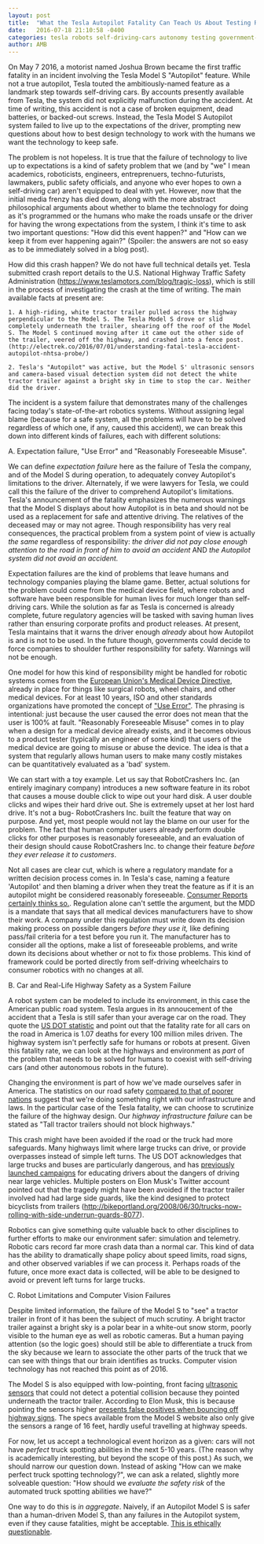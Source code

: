 ```yaml
---
layout: post
title:  "What the Tesla Autopilot Fatality Can Teach Us About Testing Robots"
date:   2016-07-18 21:10:58 -0400
categories: tesla robots self-driving-cars autonomy testing government-policy
author: AMB
---
```



On May 7 2016, a motorist named Joshua Brown became the first traffic fatality in an incident involving the Tesla Model S "Autopilot" feature. While not a true autopilot, Tesla touted the ambitiously-named feature as a landmark step towards self-driving cars.  By accounts presently available from Tesla, the system did not explicitly malfunction during the accident. At time of writing, this accident is not a case of broken equipment, dead batteries, or backed-out screws. Instead, the Tesla Model S Autopilot system failed to live up to the expectations of the driver, prompting new questions about how to best design technology to work with the humans we want the technology to keep safe. 

The problem is not hopeless.  It is true that the failure of technology to live up to expectations is a kind of safety problem that we (and by "we" I mean academics, roboticists, engineers, entreprenuers, techno-futurists, lawmakers, public safety officials, and anyone who ever hopes to own a self-driving car) aren't equipped to deal with yet. However, now that the initial media frenzy has died down, along with the more abstract philosophical arguments about whether to blame the technology for doing as it's programmed or the humans who make the roads unsafe or the driver for having the wrong expectations from the system, I think it's time to ask two important questions: "How did this event happen?" and "How can we keep it from ever happening again?" (Spoiler: the answers are not so easy as to be immediately solved in a blog post). 

How did this crash happen? We do not have full technical details yet. Tesla submitted crash report details to the U.S. National Highway Traffic Safety Administration (https://www.teslamotors.com/blog/tragic-loss), which is still in the process of investigating the crash at the time of writing.  The main available facts at present are: 

	1. A high-riding, white tractor trailer pulled across the highway perpendicular to the Model S. The Tesla Model S drove or slid completely underneath the trailer, shearing off the roof of the Model S. The Model S continued moving after it came out the other side of the trailer, veered off the highway, and crashed into a fence post. (http://electrek.co/2016/07/01/understanding-fatal-tesla-accident-autopilot-nhtsa-probe/)
	
	2. Tesla's "Autopilot" was active, but the Model S' ultrasonic sensors and camera-based visual detection system did not detect the white tractor trailer against a bright sky in time to stop the car. Neither did the driver.
	
The incident is a system failure that demonstrates many of the challenges facing today's state-of-the-art robotics systems. Without assigning legal blame (because for a safe system, all the problems will have to be solved regardless of which one, if any, caused this accident),  we can break this down into different kinds of failures, each with different solutions:  

 
A. Expectation failure,  "Use Error" and "Reasonably Foreseeable Misuse". 

We can define *expectation failure* here as the failure of Tesla the company, and of the Model S during operation, to adequately convey Autopilot's limitations to the driver.  Alternately, if we were lawyers for Tesla, we could call this the failure of the driver to comprehend Autopilot's limitations. Tesla's announcement of the fatality emphasizes the numerous warnings that the Model S displays about how Autopilot is in beta and should not be used as a replacement for safe and attentive driving.  The relatives of the deceased may or may not agree. Though responsibility has very real consequences, the practical problem from a system point of view is actually *the same* regardless of responsibility: *the driver did not pay close enough attention to the road in front of him to avoid an accident* AND *the Autopilot system did not avoid an accident.*

Expectation failures are the kind of problems that leave humans and technology companies playing the blame game. Better, actual solutions for the problem could come from the medical device field, where robots and software have been responsible for human lives for much longer than self-driving cars.  While the solution as far as Tesla is concerned is already complete, future regulatory agencies will be tasked with saving human lives rather than ensuring corporate profits and product releases. At present, Tesla maintains that it warns the driver enough *already* about how Autopilot is and is not to be used. In the future though, governments could decide to force companies to shoulder further responsibility for safety. Warnings will not be enough.

One model for how this kind of responsibility might be handled for robotic systems comes from the [European Union's Medical Device Directive](http://www.fda.gov/ohrms/dockets/98fr/992075bk.pdf), already in place for things like surgical robots, wheel chairs, and other medical devices.  For at least 10 years, ISO and other standards organizations have promoted the concept of ["Use Error"](http://www.mddionline.com/article/understanding-usability-standards-medical-devices). The phrasing is intentional: just because the user caused the error does not mean that the user is 100% at fault.  "Reasonably Foreseeable Misuse" comes in to play when a design for a medical device already exists, and it becomes obvious to a product tester (typically an engineer of some kind) that users of the medical device are going to misuse or abuse the device. The idea is that a system that regularly allows human users to make many costly mistakes can be quantitatively evaluated as a 'bad' system. 

We can start with a toy example. Let us say that RobotCrashers Inc. (an entirely imaginary company) introduces a new software feature in its robot that causes a mouse double click to wipe out your hard disk. A user double clicks and wipes their hard drive out. She is extremely upset at her lost hard drive. It's not a bug- RobotCrashers Inc. built the feature that way on purpose. And yet, most people would not lay the blame on our user for the problem. The fact that human computer users already perform double clicks for other purposes is reasonably foreseeable, and an evaluation of their design should cause RobotCrashers Inc. to change their feature *before they ever release it to customers*.   

Not all cases are clear cut, which is where a regulatory mandate for a written decision process comes in. In Tesla's case, naming a feature 'Autopilot' and then blaming a driver when they treat the feature as if it is an autopilot might be considered reasonably foreseeable. [Consumer Reports certainly thinks so.](www.consumerreports.org/tesla/tesla-autopilot-too-much-autonomy-too-soon/). Regulation alone can't settle the argument, but the MDD is a mandate that says that all medical devices manufacturers have to show their work. A company under this regulation must write down its decision making process on possible dangers *before they use it,* like defining pass/fail criteria for a test before you run it. The manufacturer has to consider all the options, make a list of foreseeable problems, and write down its decisions about whether or not to fix those problems. This kind of framework could be ported directly from self-driving wheelchairs to consumer robotics with no changes at all. 

 
B. Car and Real-Life Highway Safety as a System Failure 

A robot system can be modeled to include its environment, in this case the American public road system.  Tesla argues in its annoucement of the accident that a Tesla is still safer than your average car on the road. They quote the [US DOT statistic](https://crashstats.nhtsa.dot.gov/Api/Public/ViewPublication/812246) and point out that the fatality rate for all cars on the road in America is 1.07 deaths for every 100 million miles driven. The highway system isn't perfectly safe for humans or robots at present. Given this fatality rate, we can look at the highways and environment as *part* of the problem that needs to be solved for humans to coexist with  self-driving cars (and other autonomous robots in the future).

Changing the environment is part of how we've made ourselves safer in America. The statistics on our road safety [compared to that of poorer nations](http://asirt.org/initiatives/informing-road-users/road-safety-facts/road-crash-statistics) suggest that we're doing something right with our infrastructure and laws. In the particular case of the Tesla fatality, we can choose to scrutinize the failure of the highway design.  Our *highway infrastructure failure* can be stated as "Tall tractor trailers should not block highways."  

This crash might have been avoided if the road or the truck had more safeguards. Many highways limit where large trucks can drive, or provide overpasses instead of simple left turns. The US DOT acknowledges that large trucks and buses are particularly dangerous, and has [previously launched campaigns](https://www.transportation.gov/fastlane/operation-safe-driver-making-our-roads-safer-everyone) for educating drivers about the dangers of driving near large vehicles.  Multiple posters on Elon Musk's Twitter account pointed out that the tragedy might have been avoided if the tractor trailer involved had had large side guards, like the kind designed to protect bicyclists from trailers (http://bikeportland.org/2008/06/30/trucks-now-rolling-with-side-underrun-guards-8077). 

Robotics can give something quite valuable back to other disciplines to further efforts to make our environment safer: simulation and telemetry. Robotic cars record far more crash data than a normal car. This kind of data has the ability to dramatically shape policy about speed limits, road signs, and other observed variables if we can process it. Perhaps roads of the future, once more exact data is collected, will be able to be designed to avoid or prevent left turns for large trucks. 

C. Robot Limitations and Computer Vision Failures

Despite limited information, the failure of the Model S to "see" a tractor trailer in front of it has been the subject of much scrutiny. A bright tractor trailer against a bright sky is a polar bear in a white-out snow storm, poorly visible to the human eye as well as robotic cameras. But a human paying attention (so the logic goes) should still be able to differentiate a truck from the sky because we learn to associate the other parts of the truck that we can see with things that our brain identifies as trucks. Computer vision technology has not reached this point as of 2016.

The Model S is also equipped with low-pointing, front facing [ultrasonic sensors](https://forums.teslamotors.com/forum/forums/model-s-will-be-able-autosteer-will-require-more-sensors-semiautonomous-driving) that could not detect a potential collision because they pointed underneath the tractor trailer.  According to Elon Musk, this is because pointing the sensors higher [presents false positives when bouncing off highway signs](https://twitter.com/elonmusk/status/748625979271045121). The specs available from the Model S website also only give the sensors a range of 16 feet, hardly useful travelling at highway speeds. 

For now, let us accept a technological event horizon as a given: cars will not have *perfect* truck spotting abilities in the next 5-10 years. (The reason why is academically interesting, but beyond the scope of this post.) As such, we should narrow our question down. Instead of asking "How can we make perfect truck spotting technology?", we can ask a related, slightly more solveable question: "How should we *evaluate the safety risk* of the automated truck spotting abilities we have?"  

One way to do this is *in aggregate*. Naively, if an Autopilot Model S is safer than a human-driven Model S, than any failures in the Autopilot system, even if they cause fatalities, might be acceptable. [This is ethically questionable](http://spectrum.ieee.org/cars-that-think/transportation/self-driving/tesla-autopilot-crash-why-we-should-worry-about-a-single-death). 





